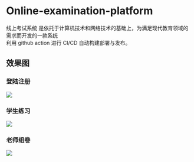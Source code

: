 # Online-examination-platform

线上考试系统 是依托于计算机技术和网络技术的基础上，为满足现代教育领域的需求而开发的一款系统</br> 利用 github action 进行 CI/CD 自动构建部署与发布。</br>

## 效果图

### 登陆注册

![](https://img-blog.csdnimg.cn/c9b4281bb9604c28835738ba4596a91a.gif)

### 学生练习

![](https://img-blog.csdnimg.cn/fbf87d75d8844a729b48567150f217aa.gif)

### 老师组卷

![](https://img-blog.csdnimg.cn/2154ec835ad04a9590c9ccc4a17dcb0c.gif)
